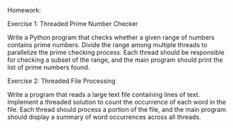 Homework:

Exercise 1: Threaded Prime Number Checker

Write a Python program that checks whether a given range of numbers contains prime numbers. Divide the range among multiple threads to parallelize the prime checking process. Each thread should be responsible for checking a subset of the range, and the main program should print the list of prime numbers found.

Exercise 2: Threaded File Processing

Write a program that reads a large text file containing lines of text. Implement a threaded solution to count the occurrence of each word in the file. Each thread should process a portion of the file, and the main program should display a summary of word occurrences across all threads.
